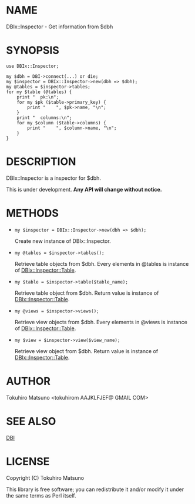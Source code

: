 # NAME

DBIx::Inspector - Get information from $dbh

# SYNOPSIS

    use DBIx::Inspector;

    my $dbh = DBI->connect(...) or die;
    my $inspector = DBIx::Inspector->new(dbh => $dbh);
    my @tables = $inspector->tables;
    for my $table (@tables) {
        print "  pk:\n";
        for my $pk ($table->primary_key) {
            print "    ", $pk->name, "\n";
        }
        print "  columns:\n";
        for my $column ($table->columns) {
            print "    ", $column->name, "\n";
        }
    }

# DESCRIPTION

DBIx::Inspector is a inspector for $dbh.

This is under development. __Any API will change without notice.__

# METHODS

- `my $inspector = DBIx::Inspector->new(dbh => $dbh);`

    Create new instance of DBIx::Inspector.

- `my @tables = $inspector->tables();`

    Retrieve table objects from $dbh. Every elements in @tables is instance of [DBIx::Inspector::Table](http://search.cpan.org/perldoc?DBIx::Inspector::Table).

- `my $table = $inspector->table($table_name);`

    Retrieve table object from $dbh. Return value is instance of [DBIx::Inspector::Table](http://search.cpan.org/perldoc?DBIx::Inspector::Table).

- `my @views = $inspector->views();`

    Retrieve view objects from $dbh. Every elements in @views is instance of [DBIx::Inspector::Table](http://search.cpan.org/perldoc?DBIx::Inspector::Table).

- `my $view = $inspector->view($view_name);`

    Retrieve view object from $dbh. Return value is instance of [DBIx::Inspector::Table](http://search.cpan.org/perldoc?DBIx::Inspector::Table).

# AUTHOR

Tokuhiro Matsuno <tokuhirom AAJKLFJEF@ GMAIL COM>

# SEE ALSO

[DBI](http://search.cpan.org/perldoc?DBI)

# LICENSE

Copyright (C) Tokuhiro Matsuno

This library is free software; you can redistribute it and/or modify
it under the same terms as Perl itself.
